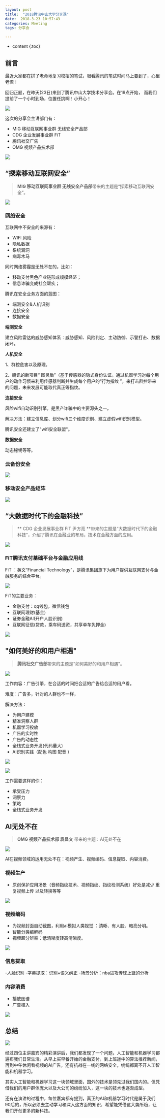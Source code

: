```yaml
---
layout: post
title:  "2018腾讯中山大学分享课"
date:  2018-3-23 10:57:43
categories: Meeting
tags: 分享会

---
```

* content
{:toc}







## 前言 

最近大家都在拼了老命地复习校招的笔试，眼看腾讯的笔试时间马上要到了，心里老慌！

回归正题，在昨天(23日)来到了腾讯中山大学技术分享会。在19点开始， 而我们提前了一个小时到场，位置任挑啊！小开心！

![](https://i.imgur.com/jVWsyYZ.jpg)


这次的分享会主讲部门有：

- MIG 移动互联网事业群 无线安全产品部 
- CDG 企业发展事业群 FiT
- 腾讯社交广告 
- OMG 视频产品技术部

![](https://i.imgur.com/wdAKztt.jpg)

## “探索移动互联网安全”


> **MIG 移动互联网事业群 无线安全产品部**带来的主题是“探索移动互联网安全”。

![](https://i.imgur.com/BOITLT4.jpg)

### 网络安全

互联网中不安全的来源有： 

- WIFI 风险
- 隐私数据
- 系统漏洞
- 病毒木马

同时网络雾霾是无处不在的，比如： 

- 移动支付黑色产业链形成规模经济；
- 信息诈骗变成社会顽疾；

腾讯在安全业务方面的蓝图：

- 端测安全&人机识别
- 连接安全
- 数据安全

**端测安全**

建立风险雷达的威胁感知体系：威胁感知、风险判定、主动防御、示警打击、数据闭环。

**人机安全**

1、群控危害以及原理。

2、腾讯的新项目“ 图灵盾”（基于传感器的隐式身份认证。通过机器学习对每个用户的动作习惯来利用传感器判断并生成每个用户的“行为指纹 ”，来打击群控带来的问题，未来发展可能取代真正等指纹。

**连接安全**

风险wifi自动识别引擎，是黑产诈骗中的主要源头之一。

解决方法：建立信息库、划分wifi三个维度识别、建立虚假wifi识别模型。

腾讯安全还建立了"wifi安全联盟"。


**数据安全**

动态秘钥等等。


### 云备份安全

![](https://i.imgur.com/JR9suD2.jpg)


### 移动安全产品矩阵

![](https://i.imgur.com/BYaMpuI.jpg)









## “大数据时代下的金融科技”
>** CDG 企业发展事业群 FiT 尹方亮 **带来的主题是“大数据时代下的金融科技”，介绍了腾讯在金融业的布局，技术在金融方面的应用。

![](https://i.imgur.com/3OUTf2t.jpg)

### FiT腾讯支付基础平台与金融应用线

FiT ：英文“Financial Technology”，是腾讯集团旗下为用户提供互联网支付与金融服务的综合平台。

![](https://i.imgur.com/KVXX2nc.jpg)

FiT的主要业务：

- 金融支付：qq钱包，微信钱包
- 互联网理财(基金)
- 证券金融AI(开户人脸识别) 
- 互联网征信(贷款，乘车码透资，共享单车免押金)

![](https://i.imgur.com/czDoncy.jpg)

## "如何美好的和用户相遇"

> **腾讯社交广告部**带来的主题是"如何美好的和用户相遇"。

![](https://i.imgur.com/dWZlvn5.jpg)

工作内容：广告引擎，在合适的时间把合适的广告给合适的用户看。

难度：广告多，针对的人群也不一样，

解决方法：

 - 为用户建模
 - 精准洞察人群
 - 机器学习投放
 - 广告的实时性 
 - 广告的动态性
 - 全栈式业务开发(代码量大)
 - AI识别实践（配色 构图 配音 ）

![](https://i.imgur.com/ZY9HLln.jpg)

![](https://i.imgur.com/DNhZ6pb.jpg)

工作需要这样的你：

- 承受压力
- 洞察力
- 策略
- 全栈式业务开发






## AI无处不在

> **OMG 视频产品技术部 袁昌文** 带来的主题：AI无处不在

![](https://i.imgur.com/F3yw8RS.jpg)

AI在视频领域的运用无处不在：视频产生、视频编码、信息提取、内容消费。

### 视频生产

- 原创保护应用场景（音频指纹技术、视频指纹、指纹检测系统）好处是减少 重复视频上传 以及转换等等

![](https://i.imgur.com/6IJZwEA.jpg)

### 视频编码

- 为视频封面自动截图，利用ai模拟人类视觉 ：清晰、有人脸、暗亮分明。
- 智能分类编解码 
- 视频超分辨率：低清晰度转高清晰度。

![](https://i.imgur.com/qLbONok.jpg)

### 信息提取 

-人脸识别 
-字幕提取：识别+语义纠正
-场景分析：nba进攻传球上篮的分析

### 内容消费

- 播放图谱
- 广告植入

![](https://i.imgur.com/SUqyDYX.jpg)


## 总结

![](https://i.imgur.com/8RamlaV.jpg)

经过四位主讲嘉宾的精彩演讲后，我们都发现了一个问题，人工智能和机器学习都遍布我们日常生活。从早上买早餐开始的金融支付，到上班途中的算法推荐新闻，再到中午休闲看视频的AI广告，还有抗战在一线的网络安全，统统都离不开人工智能和机器学习。

其实人工智能和机器学习这一块领域里面，国外的技术是领先过我们国内的。但凭借我们的用户群体庞大以及大公司的纷纷加入，这一块的技术也逐渐成型。

还有在演讲的过程中，每位嘉宾都有提到，真正的AI和机器学习时代是属于我们90后的，所以必须去主动学习和深入这方面的知识，希望能凭借这大势所趋，让我们开创更多的新科技。








